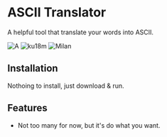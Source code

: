 # ASCII Translator

A helpful tool that translate your words into ASCII.

![A](https://files.fm/f/vv4yh7aa4)
![ku18m](https://files.fm/f/9dwu3qbzz)
![Milan](https://files.fm/f/4cw55gq8y)

## Installation
Nothoing to install, just download & run.

## Features

- Not too many for now, but it's do what you want.